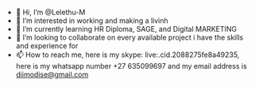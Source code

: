- 👋 Hi, I’m @Lelethu-M
- 👀 I’m interested in working and making a livinh
- 🌱 I’m currently learning HR Diploma, SAGE, and Digital MARKETING
- 💞️ I’m looking to collaborate on every available project i have the skills and experience for
- 📫 How to reach me, here is my skype: live:.cid.2088275fe8a49235, here is my whatsapp number +27 635099697 and my email address is diimodise@gmail.com


<!---
Lelethu-M/Lelethu-M is a ✨ special ✨ repository because its `README.md` (this file) appears on your GitHub profile.
You can click the Preview link to take a look at your changes.
--->
